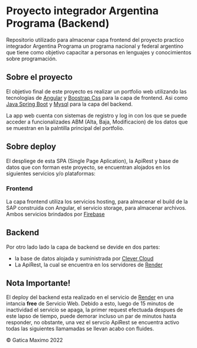 # Proyecto integrador Argentina Programa (Backend)

Repositorio utilizado para almacenar capa frontend del proyecto practico integrador Argentina Programa un programa nacional y federal argentino que tiene como objetivo capacitar a personas en lenguajes y conocimientos sobre programación.

## Sobre el proyecto 
El objetivo final de este proyecto es realizar un portfolio web utilizando las tecnologias de [Angular](https://angular.io/) y [Boostrap Css](https://getbootstrap.com/docs/5.0/getting-started/introduction/) para la capa de frontend. Asi como [Java Spring Boot](https://spring.io/) y [Mysql](https://www.mysql.com/) para la capa del backend.

La app web cuenta con sistemas de registro y log in con los que se puede acceder a funcionalizades ABM (Alta, Baja, Modificacion) de los datos que se muestran en la palntilla principal del portfolio.

## Sobre deploy
El despliege de esta SPA (Single Page Aplication), la ApiRest y base de datos que con forman este proyecto, se encuentran alojados en los siguientes servicios y/o plataformas: 

### Frontend
La capa frontend utiliza los servicios hosting, para almacenar el build de la SAP construida con Angular, el servicio storage, para almacenar archivos. Ambos servicios brindados por [Firebase](https://firebase.google.com/?gclid=CjwKCAiAwomeBhBWEiwAM43YIKeXctxc0fMfuODjZ87dIgNQ8lkIZftQ_tiC56gpsK5AS-15U0bj-BoCK38QAvD_BwE&gclsrc=aw.ds)

## Backend 
Por otro lado lado la capa de backend se devide en dos partes:

* la base de datos alojada y suministrada por [Clever Cloud](https://www.clever-cloud.com/)
* La ApiRest, la cual se encuentra en los servidores de [Render](https://render.com/)

## Nota Importante!

El deploy del backend esta realizado en el servicio de [Render](https://render.com/) en una intancia **free** de Servicio Web. Debido a esto, luego de 15 minutos de inactividad el servicio se apaga, la primer request efectuada despues de este lapso de tiempo, puede demorar incluso un par de minutos hasta responder, no obstante, una vez el servcio ApiRest se encuentra activo todas las siguientes llamamadas se llevan acabo con fluides.

&copy; Gatica Maximo 2022
